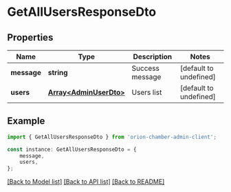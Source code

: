 # GetAllUsersResponseDto


## Properties

Name | Type | Description | Notes
------------ | ------------- | ------------- | -------------
**message** | **string** | Success message | [default to undefined]
**users** | [**Array&lt;AdminUserDto&gt;**](AdminUserDto.md) | Users list | [default to undefined]

## Example

```typescript
import { GetAllUsersResponseDto } from 'orion-chamber-admin-client';

const instance: GetAllUsersResponseDto = {
    message,
    users,
};
```

[[Back to Model list]](../README.md#documentation-for-models) [[Back to API list]](../README.md#documentation-for-api-endpoints) [[Back to README]](../README.md)
